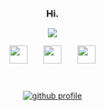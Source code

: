 <h3 align="center">
  Hi. 
</h3>

<!-- Typing SVG by DenverCoder1 - https://github.com/DenverCoder1/readme-typing-svg -->
<p align="center">
  <a href="https://github.com/DenverCoder1/readme-typing-svg"><img src="https://readme-typing-svg.demolab.com/?lines=I%20love%20 linh ♥️;&center=true&width=440&height=45&color=FF0000&vCenter=true&size=22&pause=1000"></a>
</p>

<!-- Social icons section -->
<p align="center">
  <a href="https://discord.gg/nightcore" alt="discord server"><img width="32px" src="https://simpleicons.org/icons/discord.svg"/></a>
    &#8287;&#8287;&#8287;&#8287;&#8287;
  <a href="https://t.me/lifesamystery" alt="telegram"><img width="32px" src="https://simpleicons.org/icons/telegram.svg"/></a>
    &#8287;&#8287;&#8287;&#8287;&#8287;
  <a href="https://soundcloud.com/marc32145" alt="roblox server"><img width="32px" src="https://simpleicons.org/icons/soundcloud.svg"/></a>
</a>
</p>

<br/>

<!-- Social badges section -->
<!-- Badges with custom icons - https://github.com/DenverCoder1/custom-icon-badges -->
<!-- View counter - https://github.com/DenverCoder1/Simple-View-Counter -->
<p align="center">
  <a href="https://github.com/kiryano?tab=repositories&sort=stargazers">
    <img alt="github profile" title="Follow Github" src="https://custom-icon-badges.demolab.com/github/followers/kiryano?color=236ad3&labelColor=1155ba&style=for-the-badge&logo=person-add&label=Follow&logoColor=white"/></a>

</p>

<br/>
